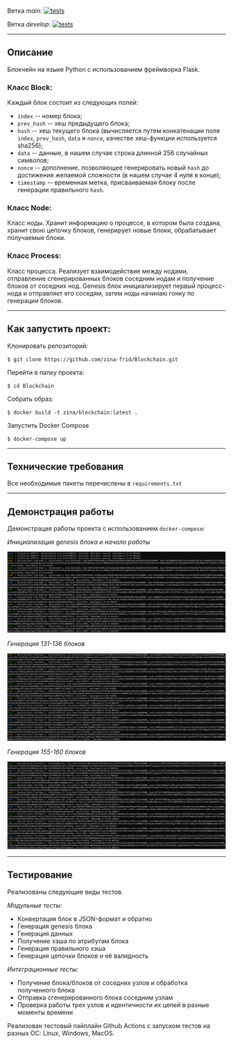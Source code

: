 Ветка *main*: [![tests](https://github.com/zina-frid/Blockchain/actions/workflows/blockchain_tests.yml/badge.svg?branch=main)](https://github.com/zina-frid/Blockchain/actions/workflows/blockchain_tests.yml)  

Ветка *develop*: [![tests](https://github.com/zina-frid/Blockchain/actions/workflows/blockchain_tests.yml/badge.svg?branch=develop)](https://github.com/zina-frid/Blockchain/actions/workflows/blockchain_tests.yml) 

---

## Описание
Блокчейн на языке Python с использованием фреймворка Flask.


### Класс Block:
Каждый блок состоит из следующих полей:
* `index` -- номер блока;
* `prev_hash` -- хеш предыдущего блока;
* `hash` -- хеш текущего блока (вычисляется путем конкатенации поля `index`, `prev_hash`, `data` и `nonce`, качестве хеш-функции используется sha256);
* `data` -- данные, в нашем случае строка длинной 256 случайных символов;
* `nonce` -- дополнение, позволяющее генерировать новый `hash` до достижения желаемой сложности (в нашем случае 4 нуля в конце);
* `timestamp` -- временная метка, присваиваемая блоку после генерации правильного `hash`.


### Класс Node:

Класс ноды. Хранит информацию о процессе, в котором была создана, хранит свою цепочку блоков, генерирует новые блоки, обрабатывает получаемые блоки.


### Класс Process:

Класс процесса. Реализует взаимодействие между нодами, отправление сгенерированных блоков соседним нодам и получение блоков от соседних нод. Genesis блок инициализирует первый процесс-нода и отправляет его соседям, затем ноды начинаю гонку по генерации блоков.


---

## Как запустить проект:

Клонировать репозиторий:
``` console
$ git clone https://github.com/zina-frid/Blockchain.git
```

Перейти в папку проекта:

``` console
$ cd Blockchain
```

Собрать образ:

``` console
$ docker build -t zina/blockchain:latest .
```

Запустить Docker Compose

``` console
$ docker-compose up
```

---

## Технические требования
Все необходимые пакеты перечислены в ```requirements.txt```

---

## Демонстрация работы

Демонстрация работы проекта с использованием ```docker-compose```:

*Инициализация genesis блока и начало работы*

![genesis-5](src_for_readme/genesis-5.png)

*Генерация 131-136 блоков*

![131-136](src_for_readme/131-136.png)


*Генерация 155-160 блоков*

![155-160](src_for_readme/155-160.png)


---

## Тестирование

Реализованы следующие виды тестов.

*Модульные тесты:* 
* Конвертация блок в JSON-формат и обратно
* Генерация genesis блока
* Генерация данных
* Получение хэша по атрибутам блока
* Генерация правильного хэша
* Генерация цепочки блоков и её валидность

*Интеграционные тесты:*
* Получение блока/блоков от соседних узлов и обработка полученного блока
* Отправка сгенерированного блока соседним узлам
* Проверка работы трех узлов и идентичности их цепей в разные моменты времени

Реализован тестовый пайплайн Github Actions с запуском тестов на разных ОС: Linux, Windows, MacOS.


